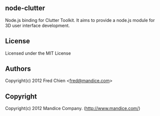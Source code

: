 node-clutter
---
Node.js binding for Clutter Toolkit. It aims to provide a node.js module for 3D user interface development.


License
-
Licensed under the MIT License

Authors
-
Copyright(c) 2012 Fred Chien <<fred@mandice.com>>

Copyright
-
Copyright(c) 2012 Mandice Company.
(http://www.mandice.com/)